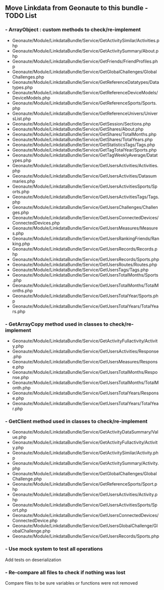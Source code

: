 ## Move Linkdata from Geonaute to this bundle - TODO List

### - ArrayObject : custom methods to check/re-implement
- Geonaute/Module/LinkdataBundle/Service/GetActivitySimilar/Activities.php
- Geonaute/Module/LinkdataBundle/Service/GetActivitySummary/About.php
- Geonaute/Module/LinkdataBundle/Service/GetFriends/FriendProfiles.php
- Geonaute/Module/LinkdataBundle/Service/GetGlobalChallenges/GlobalChallenges.php
- Geonaute/Module/LinkdataBundle/Service/GetReferenceDatatypes/Datatypes.php
- Geonaute/Module/LinkdataBundle/Service/GetReferenceDeviceModels/DeviceModels.php
- Geonaute/Module/LinkdataBundle/Service/GetReferenceSports/Sports.php
- Geonaute/Module/LinkdataBundle/Service/GetReferenceUnivers/UniversList.php
- Geonaute/Module/LinkdataBundle/Service/GetSession/Sections.php
- Geonaute/Module/LinkdataBundle/Service/GetShares/About.php
- Geonaute/Module/LinkdataBundle/Service/GetShares/TotalMonths.php
- Geonaute/Module/LinkdataBundle/Service/GetShares/TotalYears.php
- Geonaute/Module/LinkdataBundle/Service/GetStatisticsTags/Tags.php
- Geonaute/Module/LinkdataBundle/Service/GetTagTotalYear/Sports.php
- Geonaute/Module/LinkdataBundle/Service/GetTagWeeklyAverage/Datatypes.php
- Geonaute/Module/LinkdataBundle/Service/GetUsersActivities/Activities.php
- Geonaute/Module/LinkdataBundle/Service/GetUsersActivities/Datasummaries.php
- Geonaute/Module/LinkdataBundle/Service/GetUsersActivitiesSports/Sports.php
- Geonaute/Module/LinkdataBundle/Service/GetUsersActivitiesTags/Tags.php
- Geonaute/Module/LinkdataBundle/Service/GetUsersChallenges/Challenges.php
- Geonaute/Module/LinkdataBundle/Service/GetUsersConnectedDevices/ConnectedDevices.php
- Geonaute/Module/LinkdataBundle/Service/GetUsersMeasures/Measures.php
- Geonaute/Module/LinkdataBundle/Service/GetUsersRankingFriends/Ranking.php
- Geonaute/Module/LinkdataBundle/Service/GetUsersRecords/Records.php
- Geonaute/Module/LinkdataBundle/Service/GetUsersRecords/Sports.php
- Geonaute/Module/LinkdataBundle/Service/GetUsersRoutes/Routes.php
- Geonaute/Module/LinkdataBundle/Service/GetUsersTags/Tags.php
- Geonaute/Module/LinkdataBundle/Service/GetUsersTotalMonths/Sports.php
- Geonaute/Module/LinkdataBundle/Service/GetUsersTotalMonths/TotalMonths.php
- Geonaute/Module/LinkdataBundle/Service/GetUsersTotalYear/Sports.php
- Geonaute/Module/LinkdataBundle/Service/GetUsersTotalYears/TotalYears.php

### - GetArrayCopy method used in classes to check/re-implement
- Geonaute/Module/LinkdataBundle/Service/GetActivityFullactivity/Activity.php
- Geonaute/Module/LinkdataBundle/Service/GetUsersActivities/Response.php
- Geonaute/Module/LinkdataBundle/Service/GetUsersMeasures/Response.php
- Geonaute/Module/LinkdataBundle/Service/GetUsersTotalMonths/Response.php
- Geonaute/Module/LinkdataBundle/Service/GetUsersTotalMonths/TotalMonth.php
- Geonaute/Module/LinkdataBundle/Service/GetUsersTotalYears/Response.php
- Geonaute/Module/LinkdataBundle/Service/GetUsersTotalYears/TotalYear.php

### - GetClient method used in classes to check/re-implement
- Geonaute/Module/LinkdataBundle/Service/GetActivityDataSummary/Value.php
- Geonaute/Module/LinkdataBundle/Service/GetActivityFullactivity/Activity.php
- Geonaute/Module/LinkdataBundle/Service/GetActivitySimilar/Activity.php
- Geonaute/Module/LinkdataBundle/Service/GetActivitySummary/Activity.php
- Geonaute/Module/LinkdataBundle/Service/GetGlobalChallenges/GlobalChallenge.php
- Geonaute/Module/LinkdataBundle/Service/GetReferenceSports/Sport.php
- Geonaute/Module/LinkdataBundle/Service/GetUsersActivities/Activity.php
- Geonaute/Module/LinkdataBundle/Service/GetUsersActivitiesSports/Sport.php
- Geonaute/Module/LinkdataBundle/Service/GetUsersConnectedDevices/ConnectedDevice.php
- Geonaute/Module/LinkdataBundle/Service/GetUsersGlobalChallenge/GlobalChallenge.php
- Geonaute/Module/LinkdataBundle/Service/GetUsersRecords/Sports.php

### - Use mock system to test all operations
Add tests on deserialization

### - Re-compare all files to check if nothing was lost
Compare files to be sure variables or functions were not removed
